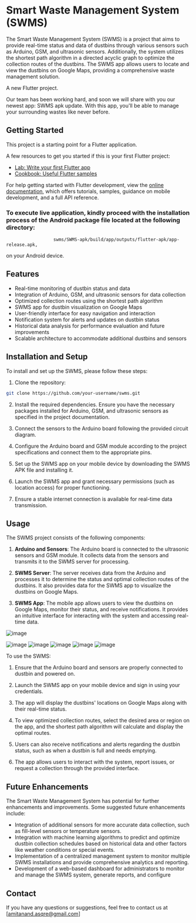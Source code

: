 # Smart Waste Management System (SWMS)

The Smart Waste Management System (SWMS) is a project that aims to provide real-time status and data of dustbins through various sensors such as Arduino, GSM, and ultrasonic sensors. Additionally, the system utilizes the shortest path algorithm in a directed acyclic graph to optimize the collection routes of the dustbins. The SWMS app allows users to locate and view the dustbins on Google Maps, providing a comprehensive waste management solution.

A new Flutter project.

Our team has been working hard, and soon we will share with you our newest app: SWMS apk update.
With this app, you'll be able to manage your surrounding wastes like never before. 

## Getting Started

This project is a starting point for a Flutter application.

A few resources to get you started if this is your first Flutter project:

- [Lab: Write your first Flutter app](https://docs.flutter.dev/get-started/codelab)
- [Cookbook: Useful Flutter samples](https://docs.flutter.dev/cookbook)

For help getting started with Flutter development, view the
[online documentation](https://docs.flutter.dev/), which offers tutorials,
samples, guidance on mobile development, and a full API reference.

### To execute live application, kindly proceed with the installation process of the Android package file located at the following directory: 
                      swms/SWMS-apk/build/app/outputs/flutter-apk/app-release.apk,
on your Android device.

## Features

- Real-time monitoring of dustbin status and data
- Integration of Arduino, GSM, and ultrasonic sensors for data collection
- Optimized collection routes using the shortest path algorithm
- SWMS app for dustbin visualization on Google Maps
- User-friendly interface for easy navigation and interaction
- Notification system for alerts and updates on dustbin status
- Historical data analysis for performance evaluation and future improvements
- Scalable architecture to accommodate additional dustbins and sensors

## Installation and Setup

To install and set up the SWMS, please follow these steps:

1. Clone the repository:

```bash
git clone https://github.com/your-username/swms.git
```

2. Install the required dependencies. Ensure you have the necessary packages installed for Arduino, GSM, and ultrasonic sensors as specified in the project documentation.

3. Connect the sensors to the Arduino board following the provided circuit diagram.

4. Configure the Arduino board and GSM module according to the project specifications and connect them to the appropriate pins.

5. Set up the SWMS app on your mobile device by downloading the SWMS APK file and installing it.

6. Launch the SWMS app and grant necessary permissions (such as location access) for proper functioning.

7. Ensure a stable internet connection is available for real-time data transmission.

## Usage

The SWMS project consists of the following components:

1. **Arduino and Sensors**: The Arduino board is connected to the ultrasonic sensors and GSM module. It collects data from the sensors and transmits it to the SWMS server for processing.

2. **SWMS Server**: The server receives data from the Arduino and processes it to determine the status and optimal collection routes of the dustbins. It also provides data for the SWMS app to visualize the dustbins on Google Maps.

3. **SWMS App**: The mobile app allows users to view the dustbins on Google Maps, monitor their status, and receive notifications. It provides an intuitive interface for interacting with the system and accessing real-time data.

![image](https://github.com/asqre/SWMS-apk/assets/62792214/81a82bfe-5cbb-4a9a-873f-5406a2b7af51)

![image](https://github.com/asqre/SWMS-apk/assets/62792214/16b55a21-00ac-48e2-a193-9c83db0212f6)
![image](https://github.com/asqre/SWMS-apk/assets/62792214/68830357-2171-43c1-b0d1-b84e689b598f)
![image](https://github.com/asqre/SWMS-apk/assets/62792214/d31c8031-ae3a-4e62-be8f-df018842dc54)
![image](https://github.com/asqre/SWMS-apk/assets/62792214/223901b7-368a-40d4-9935-addd5495b7d3)
![image](https://github.com/asqre/SWMS-apk/assets/62792214/04a1948f-0e9f-47d4-a882-fbf10ed62c60)


To use the SWMS:

1. Ensure that the Arduino board and sensors are properly connected to dustbin and powered on.

2. Launch the SWMS app on your mobile device and sign in using your credentials.

3. The app will display the dustbins' locations on Google Maps along with their real-time status.

4. To view optimized collection routes, select the desired area or region on the app, and the shortest path algorithm will calculate and display the optimal routes.

5. Users can also receive notifications and alerts regarding the dustbin status, such as when a dustbin is full and needs emptying.

6. The app allows users to interact with the system, report issues, or request a collection through the provided interface.

## Future Enhancements

The Smart Waste Management System has potential for further enhancements and improvements. Some suggested future enhancements include:

- Integration of additional sensors for more accurate data collection, such as fill-level sensors or temperature sensors.
- Integration with machine learning algorithms to predict and optimize dustbin collection schedules based on historical data and other factors like weather conditions or special events.
- Implementation of a centralized management system to monitor multiple SWMS installations and provide comprehensive analytics and reporting.
- Development of a web-based dashboard for administrators to monitor and manage the SWMS system, generate reports, and configure

## Contact

If you have any questions or suggestions, feel free to contact us at [amitanand.asqre@gmail.com]
